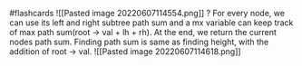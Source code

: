 #flashcards 
![[Pasted image 20220607114554.png]]
?
For every node, we can use its left and right subtree path sum and a mx variable can keep track of max path sum(root -> val + lh + rh). At the end, we return the current nodes path sum. Finding path sum is same as finding height, with the addition of root -> val.
![[Pasted image 20220607114618.png]]